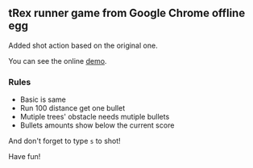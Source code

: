 ## tRex runner game from Google Chrome offline egg

Added shot action based on the original one.

You can see the online [demo](https://chen38.github.io/trex-runner-mutation/).

### Rules

- Basic is same
- Run 100 distance get one bullet
- Mutiple trees' obstacle needs mutiple bullets
- Bullets amounts show below the current score

And don't forget to type `s` to shot!

Have fun!
